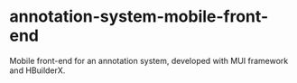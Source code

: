 # annotation-system-mobile-front-end
Mobile front-end for an annotation system, developed  with MUI framework and HBuilderX.
